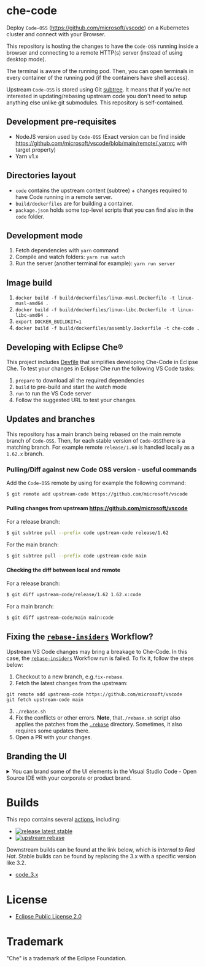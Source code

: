 # che-code

Deploy `Code-OSS` (https://github.com/microsoft/vscode) on a Kubernetes cluster and connect with your Browser.

This repository is hosting the changes to have the `Code-OSS` running inside a browser and connecting to a remote HTTP(s) server (instead of using desktop mode).

The terminal is aware of the running pod. Then, you can open terminals in every container of the running pod (if the containers have shell access).

Upstream `Code-OSS` is stored using Git [subtree](https://git-scm.com/book/en/v2/Git-Tools-Advanced-Merging#_subtree_merge). It means that if you're not interested in updating/rebasing upstream code you don't need to setup anything else unlike git submodules. This repository is self-contained.

## Development pre-requisites
 - NodeJS version used by `Code-OSS` (Exact version can be find inside https://github.com/microsoft/vscode/blob/main/remote/.yarnrc with target property)
 - Yarn v1.x

## Directories layout

- `code` contains the upstream content (subtree) + changes required to have Code running in a remote server.
- `build/dockerfiles` are for building a container.
- `package.json` holds some top-level scripts that you can find also in the `code` folder.

## Development mode

1. Fetch dependencies with `yarn` command
2. Compile and watch folders: `yarn run watch`
3. Run the server (another terminal for example): `yarn run server`

## Image build

1. `docker build -f build/dockerfiles/linux-musl.Dockerfile -t linux-musl-amd64 .`
2. `docker build -f build/dockerfiles/linux-libc.Dockerfile -t linux-libc-amd64 .`
3. `export DOCKER_BUILDKIT=1`
4. `docker build -f build/dockerfiles/assembly.Dockerfile -t che-code .`

## Developing with Eclipse Che®

This project includes [Devfile](devfile.yaml) that simplifies developing Che-Code in Eclipse Che.
To test your changes in Eclipse Che run the following VS Code tasks:
1. `prepare` to download all the required dependencies
2. `build` to pre-build and start the watch mode
3. `run` to run the VS Code server
4. Follow the suggested URL to test your changes.

## Updates and branches

This repository has a main branch being rebased on the main remote branch of `Code-OSS`.
Then, for each stable version of `Code-OSS`there is a matching branch.
For example remote `release/1.60` is handled locally as a `1.62.x` branch.

### Pulling/Diff against new Code OSS version - useful commands

Add the `Code-OSS` remote by using for example the following command:

```bash
$ git remote add upstream-code https://github.com/microsoft/vscode
```

#### Pulling changes from upstream https://github.com/microsoft/vscode

For a release branch:

```bash
$ git subtree pull --prefix code upstream-code release/1.62
```

For the main branch:

```bash
$ git subtree pull --prefix code upstream-code main
```

#### Checking the diff between local and remote

For a release branch:

```bash
$ git diff upstream-code/release/1.62 1.62.x:code
```

For a main branch:

```bash
$ git diff upstream-code/main main:code
```

## Fixing the [`rebase-insiders`](https://github.com/che-incubator/che-code/actions/workflows/rebase-insiders.yml) Workflow?
Upstream VS Code changes may bring a breakage to Che-Code. In this case, the [`rebase-insiders`](https://github.com/che-incubator/che-code/actions/workflows/rebase-insiders.yml) Workflow run is failed. To fix it, follow the steps below:
1. Checkout to a new branch, e.g.`fix-rebase`.
2. Fetch the latest changes from the upstream:
```
git remote add upstream-code https://github.com/microsoft/vscode
git fetch upstream-code main
```
3. `./rebase.sh`
4. Fix the conflicts or other errors. **Note**, that`./rebase.sh` script also applies the patches from the [`.rebase`](https://github.com/che-incubator/che-code/tree/main/.rebase) directory. Sometimes, it also requires some updates there.
5. Open a PR with your changes.

## Branding the UI

   <details>
          <summary>You can brand some of the UI elements in the Visual Studio Code - Open Source IDE with your corporate or product brand.</summary>

\
This means first adding brand-related files to the forked IDE repository, then building a container image of the branded IDE, and finally adding a `che-editor.yaml` file to the project repository.

Here are some examples of the UI elements in Visual Studio Code - Open Source that you can brand:

* Browser tab title and icon
* The icon for the empty editor area when no editor is open
* The **Status Bar** commands
* The **Status Bar** icon
* The **Get Started** page
* The tab icon for the **Get Started** page
* The application name in the **About** dialog

### Prerequisites

* Bash
* `docker`

### Procedure

1\. Fork or download the Git [repository](https://github.com/che-incubator/che-code/tree/main/) of Visual Studio Code - Open Source IDE for Eclipse Che.

2\. In the `/branding/` folder of the repository, create the `product.json` file, which maps custom branding resources.

:bulb: In the `product.json` file, specify all paths relative the `/branding/` folder.

*Example. `/branding/product.json`*

The following example shows all of the properties that you can customize by using this file:

```json
{
    "nameShort": "Branded IDE",
    "nameLong": "Branded Instance of Eclipse Che with Branded Microsoft Visual Studio Code - Open Source IDE",
    "icons": {
        "favicon": {
            "universal": "icons/favicon.ico"
        },
        "welcome": {
            "universal": "icons/icon.svg"
        },
        "statusBarItem": {
            "universal": "icons/icon.svg"
        },
        "letterpress": {
            "light": "icons/letterpress-light.svg",
            "dark": "icons/letterpress-light.svg"
        }
    },
    "remoteIndicatorCommands": {
        "openDocumentationCommand": "Branded IDE: Open Documentation",
        "openDashboardCommand": "Branded IDE: Open Dashboard",
        "openOpenShiftConsoleCommand": "Branded IDE: Open OpenShift Console",
        "stopWorkspaceCommand": "Branded IDE: Stop Workspace",
        "restartWorkspaceCommand": "Branded IDE: Restart Workspace",
        "restartWorkspaceFromLocalDevfileCommand": "Branded IDE: Restart Workspace from Local Devfile"
    },
    "workbenchConfigFilePath": "workbench-config.json",
    "codiconCssFilePath": "css/codicon.css"
}
```

`nameShort` is the application name for UI elements.

`nameLong` is the application name that is used for the **Welcome** page, **About** dialog, and browser tab title.

`favicon` is the icon for the browser tab title for all themes.

`welcome` is the icon for the tab title of the **Get Started** page for all themes.

`statusBarItem` is the icon for the bottom **Status Bar** for all themes. Define it as `codicon` in the `workbench-config.json` file and the `codicon` CSS styles.

`letterpress` is the icon for the empty editor area when no editor is open. You can provide different icon files for `light` and `dark` themes.

`remoteIndicatorCommands` is the names of commands provided by the [Eclipse Che Remote](https://github.com/che-incubator/che-code/blob/main/code/extensions/che-remote/package.nls.json) extension. Users can run these commands by clicking the **Status Bar**.

`workbenchConfigFilePath` is the relative path to `workbench-config.json`, which is explained in one of the next steps.

`codiconCssFilePath` is the relative path to `css/codicon.css`, which is explained in one of the next steps.

:grey_exclamation: The values defined in the `/branding/product.json` file override the [default values](https://github.com/che-incubator/che-code/blob/main/code/product.json).

3\. Add the icon files, which you specified in the `product.json` file in the previous step, to the repository.

4\. Create a `/branding/workbench-config.json` file with custom values.

*Example. `/branding/workbench-config.json`*

```json
{
	"windowIndicator": {
		"label": "$(eclipse-che) Branded IDE",
		"tooltip": "Branded IDE"
	},
	"configurationDefaults": {
		"workbench.colorTheme": "Dark",
		"workbench.colorCustomizations": {
			"statusBarItem.remoteBackground": "#FDB940",
			"statusBarItem.remoteForeground": "#525C86"
		}
	},
	"initialColorTheme": {
		"themeType": "dark",
		"colors": {
			"statusBarItem.remoteBackground": "#FDB940",
			"statusBarItem.remoteForeground": "#525C86"
		}
	}
}
```

`eclipse-che` in `"label": "$(eclipse-che) Eclipse Che"` is from `span.codicon.codicon-eclipse-che` in `/branding/css/codicon.css` in the next step.

5\. Create a `/branding/css/codicon.css` file with custom values.

*Example. `/branding/css/codicon.css`*

```css
span.codicon.codicon-eclipse-che  {
	background-image: url(./che/icon.svg);
	width: 13px;
	height: 13px;
}
```

6\. Run the `/branding/branding.sh` script. The [branding.sh](https://github.com/che-incubator/che-code/blob/main/branding/branding.sh) script searches for the branding resources in the [branding folder](https://github.com/che-incubator/che-code/tree/main/branding) and applies the changes.

```
$ ./branding/branding.sh
```
<!-- Currently, the [branding.sh](https://github.com/che-incubator/che-code/blob/main/branding/branding.sh) script is not run automatically when building this project. It needs to be integrated into the build process of the [downstream branded project or product](https://github.com/redhat-developer/devspaces-images/blob/devspaces-3-rhel-8/devspaces-code/build/scripts/sync.sh#L96). -->

7\. Build the container image from the `/che-code/` directory and push the image to a container registry:

```
$ docker build -f build/dockerfiles/linux-musl.Dockerfile -t linux-musl-amd64 .

$ docker build -f build/dockerfiles/linux-libc.Dockerfile -t linux-libc-amd64 .

$ export DOCKER_BUILDKIT=1

$ docker build -f build/dockerfiles/assembly.Dockerfile -t vs-code-open-source:next .

$ docker push <branding-organization>/vs-code-open-source:next
```

8\. Create a `/.che/che-editor.yaml` file in the remote repository that you intend to clone into workspaces. This file must specify the container image of your customized Visual Studio Code - Open Source that is to be pulled for new workspaces.

*Example. `/che-editor.yaml` for the branded Visual Studio Code - Open Source*

```yaml
inline:
  schemaVersion: 2.1.0
  metadata:
    name: che-code
  commands:
    - id: init-container-command
      apply:
        component: che-code-injector
  events:
    preStart:
      - init-container-command
  components:
    - name: che-code-runtime-description
      container:
        image: quay.io/devfile/universal-developer-image:ubi8-latest
        command:
          - /checode/entrypoint-volume.sh
        volumeMounts:
          - name: checode
            path: /checode
        memoryLimit: 2Gi
        memoryRequest: 256Mi
        cpuLimit: 500m
        cpuRequest: 30m
        endpoints:
          - name: che-code
            attributes:
              type: main
              cookiesAuthEnabled: true
              discoverable: false
              urlRewriteSupported: true
            targetPort: 3100
            exposure: public
            secure: false
            protocol: https
          - name: code-redirect-1
            attributes:
              discoverable: false
              urlRewriteSupported: true
            targetPort: 13131
            exposure: public
            protocol: http
          - name: code-redirect-2
            attributes:
              discoverable: false
              urlRewriteSupported: true
            targetPort: 13132
            exposure: public
            protocol: http
          - name: code-redirect-3
            attributes:
              discoverable: false
              urlRewriteSupported: true
            targetPort: 13133
            exposure: public
            protocol: http
      attributes:
        app.kubernetes.io/component: che-code-runtime
        app.kubernetes.io/part-of: che-code.eclipse.org
    - name: checode
      volume: {}
    - name: che-code-injector
      container:
        image: quay.io/branding-organization/vs-code-open-source:next
        command: ["/entrypoint-init-container.sh"]
        volumeMounts:
          - name: checode
            path: /checode
        memoryLimit: 128Mi
        memoryRequest: 32Mi
        cpuLimit: 500m
        cpuRequest: 30m
```

:grey_exclamation: In this example, `quay.io/branding-organization/vs-code-open-source:next` specifies the container image of a branded Visual Studio Code - Open Source IDE that will be pulled at workspace creation.

### Verification

1\. [Start a new workspace](https://www.eclipse.org/che/docs/stable/end-user-guide/starting-a-new-workspace-with-a-clone-of-a-git-repository/) with a clone of the project repository that contains the `che-editor.yaml` file.

2\. Check that the configured UI elements are correctly branded in Visual Studio Code - Open Source in the workspace.

</details>

<!-- FYI: https://github.com/redhat-developer/devspaces-images/tree/devspaces-3-rhel-8/devspaces-dashboard#branding -->

# Builds

This repo contains several [actions](https://github.com/che-incubator/che-code/actions), including:
* [![release latest stable](https://github.com/che-incubator/che-code/actions/workflows/release.yml/badge.svg)](https://github.com/che-incubator/che-code/actions/workflows/release.yml)
* [![upstream rebase](https://github.com/che-incubator/che-code/actions/workflows/image-publish.yml/badge.svg)](https://github.com/che-incubator/che-code/actions/workflows/image-publish.yml)

Downstream builds can be found at the link below, which is _internal to Red Hat_. Stable builds can be found by replacing the 3.x with a specific version like 3.2. 

* [code_3.x](https://main-jenkins-csb-crwqe.apps.ocp-c1.prod.psi.redhat.com/job/DS_CI/job/code_3.x/)

# License

- [Eclipse Public License 2.0](LICENSE)

# Trademark

"Che" is a trademark of the Eclipse Foundation.
